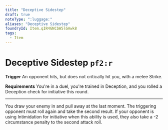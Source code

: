 ```yaml
---
title: "Deceptive Sidestep"
draft: true
noteType: ":luggage:"
aliases: "Deceptive Sidestep"
foundryId: Item.qIR4GNCbW5lGAwk8
tags:
  - Item
---
```


# Deceptive Sidestep `pf2:r`

**Trigger** An opponent hits, but does not critically hit you, with a melee Strike.

**Requirements** You're in a duel, you're trained in Deception, and you rolled a Deception check for initiative this round.

* * *

You draw your enemy in and pull away at the last moment. The triggering opponent must roll again and take the second result. If your opponent is using Intimidation for initiative when this ability is used, they also take a -2 circumstance penalty to the second attack roll.
